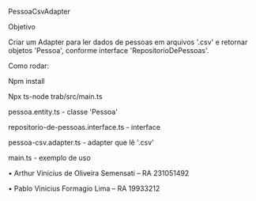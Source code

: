 PessoaCsvAdapter

Objetivo

Criar um Adapter para ler dados de pessoas em arquivos '.csv' e retornar objetos 'Pessoa', conforme interface 'RepositorioDePessoas'.

Como rodar:

Npm install

Npx ts-node trab/src/main.ts

pessoa.entity.ts - classe 'Pessoa'

repositorio-de-pessoas.interface.ts - interface

pessoa-csv.adapter.ts - adapter que lê '.csv'

main.ts - exemplo de uso



• Arthur Vinícius de Oliveira Semensati – RA 231051492

• Pablo Vinicius Formagio Lima – RA 19933212

